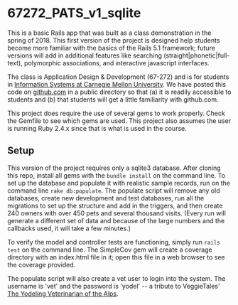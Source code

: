 67272_PATS_v1_sqlite
==

This is a basic Rails app that was built as a class demonstration in the spring of 2018.  This first version of the project is designed help students become more familiar with the basics of the Rails 5.1 framework; future versions will add in additional features like searching (straight|phonetic|full-text), polymorphic associations, and interactive javascript interfaces.

The class is Application Design & Development (67-272) and is for students in [Information Systems at Carnegie Mellon University](https://67272.cmuis.net). We have posted this code on [github.com](https://github.com/profh) in a public directory so that (a) it is readily accessible to students and (b) that students will get a little familiarity with github.com.

This project does require the use of several gems to work properly. Check the Gemfile to see which gems are used. This project also assumes the user is running Ruby 2.4.x since that is what is used in the course.


Setup
--
This version of the project requires only a sqlite3 database.  After cloning this repo, install all gems with the `bundle install` on the command line.  To set up the database and populate it with realistic sample records, run on the command line `rake db:populate`.  The populate script will remove any old databases, create new development and test databases, run all the migrations to set up the structure and add in the triggers, and then create 240 owners with over 450 pets and several thousand visits. (Every run will generate a different set of data and because of the large numbers and the callbacks used, it will take a few minutes.)

To verify the model and controller tests are functioning, simply run `rails test` on the command line.  The SimpleCov gem will create a coverage directory with an index.html file in it; open this file in a web browser to see the coverage provided.

The populate script will also create a vet user to login into the system.  The username is 'vet' and the password is 'yodel' -- a tribute to VeggieTales' [The Yodeling Veterinarian of the Alps](https://www.youtube.com/watch?v=bUkpE16b56g).
